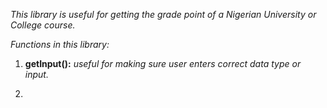_This library is useful for getting the grade point of a Nigerian University or College course._

_Functions in this library:_

1. **getInput():** _useful for making sure user enters correct data type or input._

2. 
